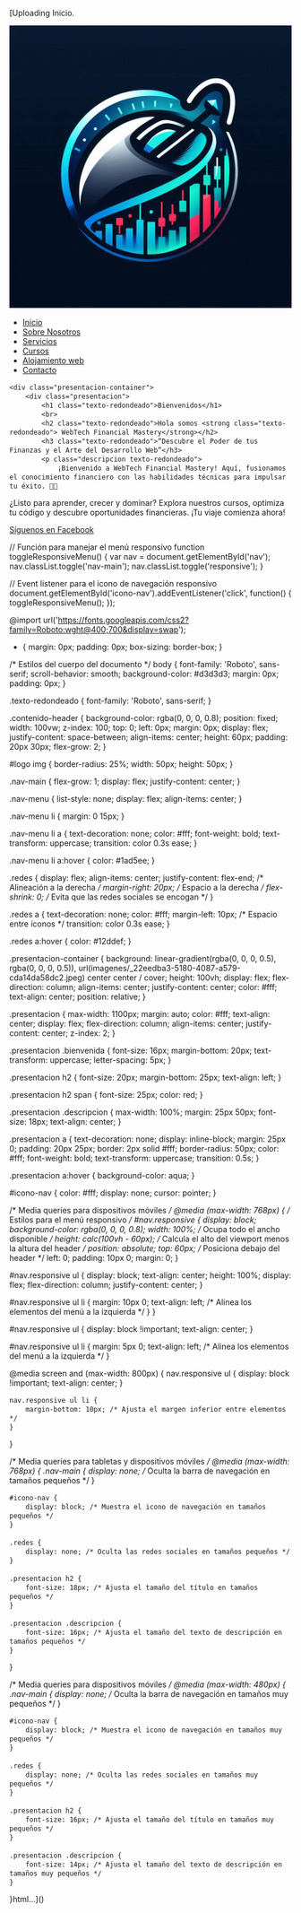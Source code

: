 [Uploading Inicio.<!DOCTYPE html>
<html lang="en">
<head>
    <meta charset="UTF-8">
    <meta name="viewport" content="width=device-width, initial-scale=1.0">
    <link rel="stylesheet" href="https://cdnjs.cloudflare.com/ajax/libs/font-awesome/6.1.1/css/all.min.css" integrity="sha512-KfkfwYDsLkIlwQp6LFnl8zNdLGxu9YAA1QvwINks4PhcElQSvqcyVLLD9aMhXd13uQjoXtEKNosOWaZqXgel0g==" crossorigin="anonymous" referrerpolicy="no-referrer" />
    <link rel="stylesheet" href="https://fonts.googleapis.com/css2?family=Roboto:wght@400;700&display=swap">
    <link rel="stylesheet" href="styles.css"/>
    <script src="script.js" defer></script>
    <title>WebTech Financial Mastery</title>
</head>
<body>
    <div class="contenido-header">
        <div id="logo">
            <img src="imagenes/_78881fc4-1efe-4915-bb51-8f76768ae06b.jpeg" alt="Logo">
        </div>
        <div id="icono-nav" class="menu-btn">
            <i class="fas fa-bars fa-2x"></i>
        </div>
        <nav id="nav" class="nav-main">
            <ul class="nav-menu">
                <li><a href="#inicio">Inicio</a></li>
                <li><a href="Nosotros\Sobre-nosotros.html">Sobre Nosotros</a></li>
                <li><a href="Servicios\Servicio.html">Servicios</a></li>
                <li><a href="Cursos\Cursos.html">Cursos</a></li>
                <li><a href="alojamiento\alojamiento.html">Alojamiento web</a></li>
                <li><a href="Contacto\Contacto.html">Contacto</a></li>
            </ul>
            <div class="redes">
                <a href="https://www.facebook.com/profile.php?id=61558466327819&sk=about" target="_blank"><i class="fa-brands fa-facebook"></i></a>
            </div>
        </nav>
    </div>
    
    <div class="presentacion-container">
        <div class="presentacion">
            <h1 class="texto-redondeado">Bienvenidos</h1>
            <br>
            <h2 class="texto-redondeado">Hola somos <strong class="texto-redondeado"> WebTech Financial Mastery</strong></h2>
            <h3 class="texto-redondeado">“Descubre el Poder de tus Finanzas y el Arte del Desarrollo Web”</h3>
            <p class="descripcion texto-redondeado">
                ¡Bienvenido a WebTech Financial Mastery! Aquí, fusionamos el conocimiento financiero con las habilidades técnicas para impulsar tu éxito. 🚀💡

¿Listo para aprender, crecer y dominar? Explora nuestros cursos, optimiza tu código y descubre oportunidades financieras. ¡Tu viaje comienza ahora!
            </p>
            <a href="https://www.facebook.com/profile.php?id=61558466327819&sk=about" target="_blank">Síguenos en Facebook</a>
        </div>
    </div>
</body>
</html>
// Función para manejar el menú responsivo
function toggleResponsiveMenu() {
    var nav = document.getElementById('nav');
    nav.classList.toggle('nav-main');
    nav.classList.toggle('responsive');
}

// Event listener para el icono de navegación responsivo
document.getElementById('icono-nav').addEventListener('click', function() {
    toggleResponsiveMenu();
});

@import url('https://fonts.googleapis.com/css2?family=Roboto:wght@400;700&display=swap');

* {
    margin: 0px;
    padding: 0px;
    box-sizing: border-box;
}

/* Estilos del cuerpo del documento */
body {
    font-family: 'Roboto', sans-serif;
    scroll-behavior: smooth;
    background-color: #d3d3d3;
    margin: 0px;
    padding: 0px;
}

.texto-redondeado {
    font-family: 'Roboto', sans-serif;
}

.contenido-header {
    background-color: rgba(0, 0, 0, 0.8);
    position: fixed;
    width: 100vw;
    z-index: 100;
    top: 0;
    left: 0px;
    margin: 0px;
    display: flex;
    justify-content: space-between;
    align-items: center;
    height: 60px;
    padding: 20px 30px;
    flex-grow: 2;
}

#logo img {
    border-radius: 25%;
    width: 50px;
    height: 50px;
}

.nav-main {
    flex-grow: 1;
    display: flex;
    justify-content: center;
}

.nav-menu {
    list-style: none;
    display: flex;
    align-items: center;
}

.nav-menu li {
    margin: 0 15px;
}

.nav-menu li a {
    text-decoration: none;
    color: #fff;
    font-weight: bold;
    text-transform: uppercase;
    transition: color 0.3s ease;
}

.nav-menu li a:hover {
    color: #1ad5ee;
}

.redes {
  display: flex;
  align-items: center;
  justify-content: flex-end; /* Alineación a la derecha */
  margin-right: 20px; /* Espacio a la derecha */
  flex-shrink: 0; /* Evita que las redes sociales se encogan */
}

.redes a {
  text-decoration: none;
  color: #fff;
  margin-left: 10px; /* Espacio entre íconos */
  transition: color 0.3s ease;
}

.redes a:hover {
  color: #12ddef;
}

.presentacion-container {
    background: linear-gradient(rgba(0, 0, 0, 0.5), rgba(0, 0, 0, 0.5)), url(imagenes/_22eedba3-5180-4087-a579-cda14da58dc2.jpeg) center center / cover;
    height: 100vh;
    display: flex;
    flex-direction: column;
    align-items: center;
    justify-content: center;
    color: #fff;
    text-align: center;
    position: relative;
}

.presentacion {
    max-width: 1100px;
    margin: auto;
    color: #fff;
    text-align: center;
    display: flex;
    flex-direction: column;
    align-items: center;
    justify-content: center;
    z-index: 2;
}

.presentacion .bienvenida {
    font-size: 16px;
    margin-bottom: 20px;
    text-transform: uppercase;
    letter-spacing: 5px;
}

.presentacion h2 {
    font-size: 20px;
    margin-bottom: 25px;
    text-align: left;
}

.presentacion h2 span {
    font-size: 25px;
    color: red;
}

.presentacion .descripcion {
    max-width: 100%;
    margin: 25px 50px;
    font-size: 18px;
    text-align: center;
}

.presentacion a {
    text-decoration: none;
    display: inline-block;
    margin: 25px 0;
    padding: 20px 25px;
    border: 2px solid #fff;
    border-radius: 50px;
    color: #fff;
    font-weight: bold;
    text-transform: uppercase;
    transition: 0.5s;
}

.presentacion a:hover {
    background-color: aqua;
}

#icono-nav {
    color: #fff;
    display: none;
    cursor: pointer;
}

/* Media queries para dispositivos móviles */
@media (max-width: 768px) {
  /* Estilos para el menú responsivo */
  #nav.responsive {
      display: block;
      background-color: rgba(0, 0, 0, 0.8);
      width: 100%; /* Ocupa todo el ancho disponible */
      height: calc(100vh - 60px); /* Calcula el alto del viewport menos la altura del header */
      position: absolute;
      top: 60px; /* Posiciona debajo del header */
      left: 0;
      padding: 10px 0;
      margin: 0;
  }

  #nav.responsive ul {
      display: block;
      text-align: center;
      height: 100%;
      display: flex;
      flex-direction: column;
      justify-content: center;
  }

  #nav.responsive ul li {
      margin: 10px 0;
      text-align: left; /* Alinea los elementos del menú a la izquierda */
  }
}


  #nav.responsive ul {
      display: block !important;
      text-align: center;
  }

  #nav.responsive ul li {
      margin: 5px 0;
      text-align: left; /* Alinea los elementos del menú a la izquierda */
  }

  @media screen and (max-width: 800px) {
    nav.responsive ul {
        display: block !important;
        text-align: center;
    }

    nav.responsive ul li {
        margin-bottom: 10px; /* Ajusta el margen inferior entre elementos */
    }
}


/* Media queries para tabletas y dispositivos móviles */
@media (max-width: 768px) {
    .nav-main {
        display: none; /* Oculta la barra de navegación en tamaños pequeños */
    }

    #icono-nav {
        display: block; /* Muestra el icono de navegación en tamaños pequeños */
    }

    .redes {
        display: none; /* Oculta las redes sociales en tamaños pequeños */
    }

    .presentacion h2 {
        font-size: 18px; /* Ajusta el tamaño del título en tamaños pequeños */
    }

    .presentacion .descripcion {
        font-size: 16px; /* Ajusta el tamaño del texto de descripción en tamaños pequeños */
    }
}

/* Media queries para dispositivos móviles */
@media (max-width: 480px) {
    .nav-main {
        display: none; /* Oculta la barra de navegación en tamaños muy pequeños */
    }

    #icono-nav {
        display: block; /* Muestra el icono de navegación en tamaños muy pequeños */
    }

    .redes {
        display: none; /* Oculta las redes sociales en tamaños muy pequeños */
    }

    .presentacion h2 {
        font-size: 16px; /* Ajusta el tamaño del título en tamaños muy pequeños */
    }

    .presentacion .descripcion {
        font-size: 14px; /* Ajusta el tamaño del texto de descripción en tamaños muy pequeños */
    }
}html…]()
